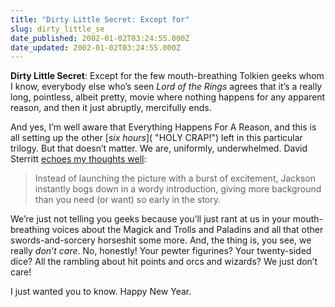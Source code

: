 ```yaml
---
title: "Dirty Little Secret: Except for"
slug: dirty_little_se
date_published: 2002-01-02T03:24:55.000Z
date_updated: 2002-01-02T03:24:55.000Z
---
```


**Dirty Little Secret**: Except for the few mouth-breathing Tolkien geeks whom I know, everybody else who’s seen *Lord of the Rings* agrees that it’s a really long, pointless, albeit pretty, movie where nothing happens for any apparent reason, and then it just abruptly, mercifully ends.

And yes, I’m well aware that Everything Happens For A Reason, and this is all setting up the other [*six hours*]( "HOLY CRAP!") left in this particular trilogy. But that doesn’t matter. We are, uniformly, underwhelmed. David Sterritt [echoes my thoughts well](http://www.csmonitor.com/2001/1219/p1s4-almo.html):

> Instead of launching the picture with a burst of excitement, Jackson instantly bogs down in a wordy introduction, giving more background than you need (or want) so early in the story.

We’re just not telling you geeks because you’ll just rant at us in your mouth-breathing voices about the Magick and Trolls and Paladins and all that other swords-and-sorcery horseshit some more. And, the thing is, you see, we really *don’t care*. No, honestly! Your pewter figurines? Your twenty-sided dice? All the rambling about hit points and orcs and wizards? We just don’t care!

I just wanted you to know. Happy New Year.
